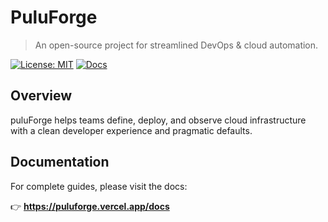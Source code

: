 # PuluForge

> An open-source project for streamlined DevOps & cloud automation.

[![License: MIT](https://img.shields.io/badge/License-MIT-blue.svg)](#license)
[![Docs](https://img.shields.io/badge/Docs-puluforge.vercel.app%2Fdocs-informational)](https://puluforge.vercel.app/docs)

## Overview

puluForge helps teams define, deploy, and observe cloud infrastructure with a clean developer experience and pragmatic defaults.

## Documentation

For complete guides, please visit the docs:

👉 **https://puluforge.vercel.app/docs**
